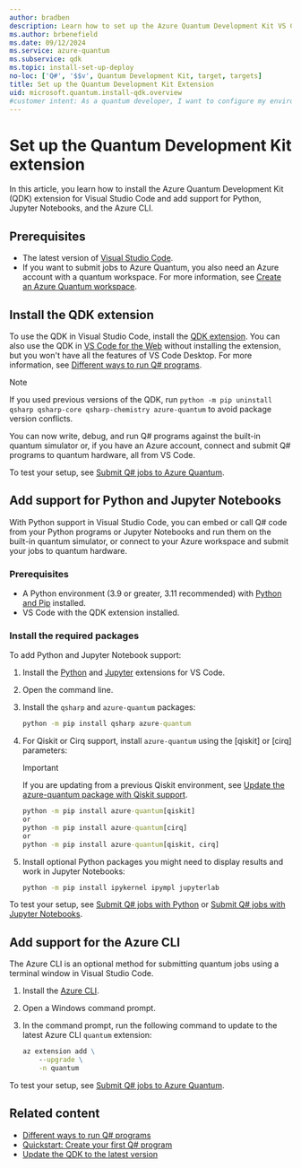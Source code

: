 ```yaml
---
author: bradben
description: Learn how to set up the Azure Quantum Development Kit VS Code extension and set up your environment for different languages and platforms.
ms.author: brbenefield
ms.date: 09/12/2024
ms.service: azure-quantum
ms.subservice: qdk
ms.topic: install-set-up-deploy
no-loc: ['Q#', '$$v', Quantum Development Kit, target, targets]
title: Set up the Quantum Development Kit Extension
uid: microsoft.quantum.install-qdk.overview
#customer intent: As a quantum developer, I want to configure my environment with the latest Azure Quantum tools. 
---
```


# Set up the Quantum Development Kit extension

In this article, you learn how to install the Azure Quantum Development Kit (QDK) extension for Visual Studio Code and add support for Python, Jupyter Notebooks, and the Azure CLI.

## Prerequisites

- The latest version of [Visual Studio Code](https://code.visualstudio.com/download).
- If you want to submit jobs to Azure Quantum, you also need an Azure account with a quantum workspace. For more information, see [Create an Azure Quantum workspace](xref:microsoft.quantum.how-to.workspace).

## Install the QDK extension

To use the QDK in Visual Studio Code, install the [QDK extension](https://marketplace.visualstudio.com/items?itemName=quantum.qsharp-lang-vscode). You can also use the QDK in [VS Code for the Web](https://vscode.dev/quantum) without installing the extension, but you won't have all the features of VS Code Desktop. For more information, see [Different ways to run Q# programs](xref:microsoft.quantum.qsharp-ways-to-work).

> [!NOTE]
> If you used previous versions of the QDK, run `python -m pip uninstall qsharp qsharp-core qsharp-chemistry azure-quantum` to avoid package version conflicts.

You can now write, debug, and run Q# programs against the built-in quantum simulator or, if you have an Azure account, connect and submit Q# programs to quantum hardware, all from VS Code.

To test your setup, see [Submit Q# jobs to Azure Quantum](xref:microsoft.quantum.submit-jobs?pivots=ide-qsharp).

## Add support for Python and Jupyter Notebooks

With Python support in Visual Studio Code, you can embed or call Q# code from your Python programs or Jupyter Notebooks and run them on the built-in quantum simulator, or connect to your Azure workspace and submit your jobs to quantum hardware.

### Prerequisites

- A Python environment (3.9 or greater, 3.11 recommended) with [Python and Pip](https://apps.microsoft.com/detail/9NRWMJP3717K) installed.
- VS Code with the QDK extension installed.

### Install the required packages

To add Python and Jupyter Notebook support:

1. Install the [Python](https://marketplace.visualstudio.com/items?itemName=ms-python.python) and [Jupyter](https://marketplace.visualstudio.com/items?itemName=ms-toolsai.jupyter) extensions for VS Code.
1. Open the command line.
1. Install the `qsharp` and `azure-quantum` packages:

    ```cmd
    python -m pip install qsharp azure-quantum
    ```

1. For Qiskit or Cirq support, install `azure-quantum` using the [qiskit] or [cirq] parameters:

    > [!IMPORTANT]
    > If you are updating from a previous Qiskit environment, see [Update the azure-quantum package with Qiskit support](xref:microsoft.quantum.update-qdk#update-azure-quantum-with-qiskit-support).

    ```cmd
    python -m pip install azure-quantum[qiskit]
    or
    python -m pip install azure-quantum[cirq]
    or
    python -m pip install azure-quantum[qiskit, cirq]
    ```

1. Install optional Python packages you might need to display results and work in Jupyter Notebooks:

    ```cmd
    python -m pip install ipykernel ipympl jupyterlab
    ```

To test your setup, see [Submit Q# jobs with Python](xref:microsoft.quantum.submit-jobs?pivots=ide-python) or [Submit Q# jobs with Jupyter Notebooks](xref:microsoft.quantum.submit-jobs?pivots=ide-jupyter).

## Add support for the Azure CLI

The Azure CLI is an optional method for submitting quantum jobs using a terminal window in Visual Studio Code.

1. Install the [Azure CLI](/cli/azure/install-azure-cli).
1. Open a Windows command prompt.
1. In the command prompt, run the following command to update to the latest Azure CLI `quantum` extension:

    ```cmd
    az extension add \
        --upgrade \
        -n quantum
    ```

To test your setup, see [Submit Q# jobs to Azure Quantum](xref:microsoft.quantum.submit-jobs?pivots=ide-python).

## Related content

- [Different ways to run Q# programs](xref:microsoft.quantum.qsharp-ways-to-work)
- [Quickstart: Create your first Q# program](xref:microsoft.quantum.qsharp-quickstart)
- [Update the QDK to the latest version](xref:microsoft.quantum.update-qdk)
